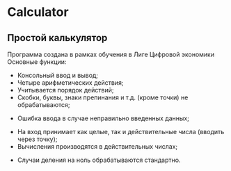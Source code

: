 # Calculator
## Простой калькулятор
Программа создана в рамках обучения в Лиге Цифровой экономики
Основные функции:
- Консольный ввод и вывод;
- Четыре арифметических действия;
- Учитывается порядок действий;
- Скобки, буквы, знаки препинания и т.д. (кроме точки) не обрабатываются;
* Ошибка ввода в случае неправильно введенных данных;
- На вход принимает как целые, так и действительные числа (вводить через точку);
- Вычисления производятся в действительных числах;
* Случаи деления на ноль обрабатываются стандартно.
